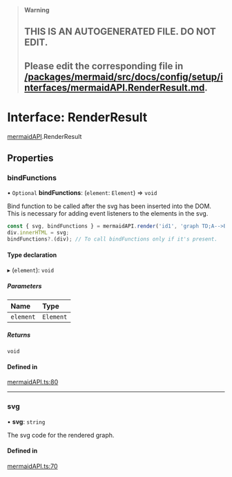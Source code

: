 > **Warning**
>
> ## THIS IS AN AUTOGENERATED FILE. DO NOT EDIT.
>
> ## Please edit the corresponding file in [/packages/mermaid/src/docs/config/setup/interfaces/mermaidAPI.RenderResult.md](../../../../packages/mermaid/src/docs/config/setup/interfaces/mermaidAPI.RenderResult.md).

# Interface: RenderResult

[mermaidAPI](../modules/mermaidAPI.md).RenderResult

## Properties

### bindFunctions

• `Optional` **bindFunctions**: (`element`: `Element`) => `void`

Bind function to be called after the svg has been inserted into the DOM.
This is necessary for adding event listeners to the elements in the svg.

```js
const { svg, bindFunctions } = mermaidAPI.render('id1', 'graph TD;A-->B');
div.innerHTML = svg;
bindFunctions?.(div); // To call bindFunctions only if it's present.
```

#### Type declaration

▸ (`element`): `void`

##### Parameters

| Name      | Type      |
| :-------- | :-------- |
| `element` | `Element` |

##### Returns

`void`

#### Defined in

[mermaidAPI.ts:80](https://github.com/mermaid-js/mermaid/blob/master/packages/mermaid/src/mermaidAPI.ts#L80)

---

### svg

• **svg**: `string`

The svg code for the rendered graph.

#### Defined in

[mermaidAPI.ts:70](https://github.com/mermaid-js/mermaid/blob/master/packages/mermaid/src/mermaidAPI.ts#L70)

